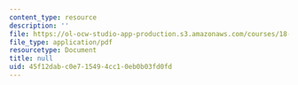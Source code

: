 ```yaml
---
content_type: resource
description: ''
file: https://ol-ocw-studio-app-production.s3.amazonaws.com/courses/18-600-probability-and-random-variables-fall-2019/45f12dabc0e715494cc10eb0b03fd0fd_MIT18_600F19_lec30.pdf
file_type: application/pdf
resourcetype: Document
title: null
uid: 45f12dab-c0e7-1549-4cc1-0eb0b03fd0fd
---
```

